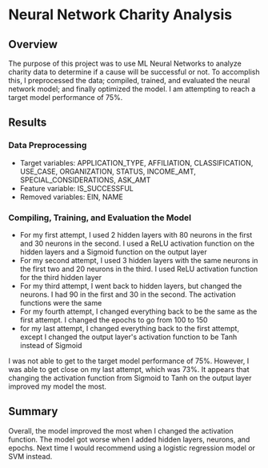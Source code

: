 # Neural Network Charity Analysis

## Overview

The purpose of this project was to use ML Neural Networks to analyze charity data to determine if a cause will be successful or not. To accomplish this, I preprocessed the data; compiled, trained, and evaluated the neural network model; and finally optimized the model. I am attempting to reach a target model performance of 75%.   

## Results
   
### Data Preprocessing

- Target variables: APPLICATION_TYPE, AFFILIATION, CLASSIFICATION, USE_CASE, ORGANIZATION, STATUS, INCOME_AMT, SPECIAL_CONSIDERATIONS, ASK_AMT
- Feature variable: IS_SUCCESSFUL
- Removed variables: EIN, NAME
   
### Compiling, Training, and Evaluation the Model

- For my first attempt, I used 2 hidden layers with 80 neurons in the first and 30 neurons in the second. I used a ReLU activation function on the hidden layers and a Sigmoid function on the output layer
- For my second attempt, I used 3 hidden layers with the same neurons in the first two and 20 neurons in the third. I used ReLU activation function for the third hidden layer
- For my third attempt, I went back to hidden layers, but changed the neurons. I had 90 in the first and 30 in the second. The activation functions were the same
- For my fourth attempt, I changed everything back to be the same as the first attempt. I changed the epochs to go from 100 to 150
- for my last attempt, I changed everything back to the first attempt, except I changed the output layer's activation function to be Tanh instead of Sigmoid

I was not able to get to the target model performance of 75%. However, I was able to get close on my last attempt, which was 73%. It appears that changing the activation function from Sigmoid to Tanh on the output layer improved my model the most.

## Summary

Overall, the model improved the most when I changed the activation function. The model got worse when I added hidden layers, neurons, and epochs. Next time I would recommend using a logistic regression model or SVM instead.
  

    
